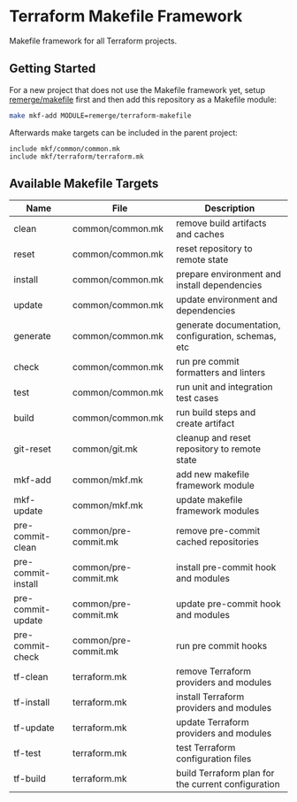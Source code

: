 # Terraform Makefile Framework

Makefile framework for all Terraform projects.

## Getting Started

For a new project that does not use the Makefile framework yet, setup
[remerge/makefile](https://github.com/remerge/makefile) first and then add this
repository as a Makefile module:

```bash
make mkf-add MODULE=remerge/terraform-makefile
```

Afterwards make targets can be included in the parent project:

```plain
include mkf/common/common.mk
include mkf/terraform/terraform.mk
```

## Available Makefile Targets

| Name               | File                 | Description                                         |
| ------------------ | -------------------- | --------------------------------------------------- |
| clean              | common/common.mk     | remove build artifacts and caches                   |
| reset              | common/common.mk     | reset repository to remote state                    |
| install            | common/common.mk     | prepare environment and install dependencies        |
| update             | common/common.mk     | update environment and dependencies                 |
| generate           | common/common.mk     | generate documentation, configuration, schemas, etc |
| check              | common/common.mk     | run pre commit formatters and linters               |
| test               | common/common.mk     | run unit and integration test cases                 |
| build              | common/common.mk     | run build steps and create artifact                 |
| git-reset          | common/git.mk        | cleanup and reset repository to remote state        |
| mkf-add            | common/mkf.mk        | add new makefile framework module                   |
| mkf-update         | common/mkf.mk        | update makefile framework modules                   |
| pre-commit-clean   | common/pre-commit.mk | remove pre-commit cached repositories               |
| pre-commit-install | common/pre-commit.mk | install pre-commit hook and modules                 |
| pre-commit-update  | common/pre-commit.mk | update pre-commit hook and modules                  |
| pre-commit-check   | common/pre-commit.mk | run pre commit hooks                                |
| tf-clean           | terraform.mk         | remove Terraform providers and modules              |
| tf-install         | terraform.mk         | install Terraform providers and modules             |
| tf-update          | terraform.mk         | update Terraform providers and modules              |
| tf-test            | terraform.mk         | test Terraform configuration files                  |
| tf-build           | terraform.mk         | build Terraform plan for the current configuration  |
